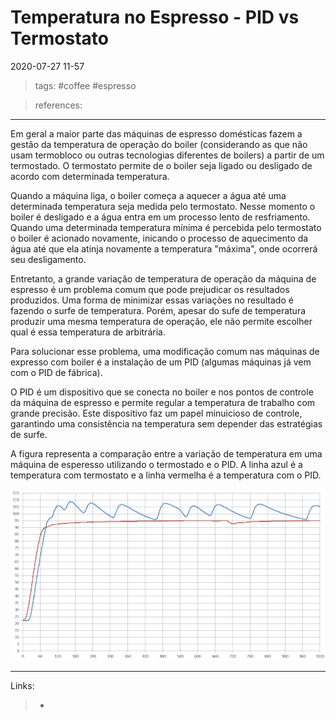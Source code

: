 # Temperatura no Espresso - PID vs Termostato
2020-07-27 11-57
> tags: #coffee #espresso

> references:
---
Em geral a maior parte das máquinas de espresso domésticas fazem a gestão da temperatura de operação do boiler (considerando as que não usam termobloco ou outras tecnologias diferentes de boilers) a partir de um termostado. O termostato permite de o boiler seja ligado ou desligado de acordo com determinada temperatura.

Quando a máquina liga, o boiler começa a aquecer a água até uma determinada temperatura seja medida pelo termostato. Nesse momento o boiler é desligado e a água entra em um processo lento de resfriamento. Quando uma determinada temperatura mínima é percebida pelo termostato o boiler é acionado novamente, inicando o processo de aquecimento da água até que ela atinja novamente a temperatura "máxima", onde ocorrerá seu desligamento.

Entretanto, a grande variação  de temperatura de operação da máquina de espresso é um problema comum que pode prejudicar os resultados produzidos. Uma forma de minimizar essas variações no resultado é fazendo o surfe de temperatura. Porém, apesar do sufe de temperatura produzir uma mesma temperatura de operação, ele não permite escolher qual é essa temperatura de arbitrária.

Para solucionar esse problema, uma modificação comum nas máquinas de expresso com boiler é a instalação de um PID (algumas máquinas já vem com o PID de fábrica).

O PID é um dispositivo que se conecta no boiler e nos pontos de controle da máquina de espresso e permite regular a temperatura de trabalho com grande precisão. Este dispositivo faz um papel minuicioso de controle, garantindo uma consistência na temperatura sem depender das estratégias de surfe.

A figura representa a comparação entre a variação de temperatura em uma máquina de esperesso utilizando o termostado e o PID. A linha azul é a temperatura com termostato e a linha vermelha é a temperatura com o PID.

![PID vs Termostato - Gráfico de comparação de temperaturas](assets/images/coffee/temperatur_pid_vs_thermostat.png)

---
Links:
>   - 